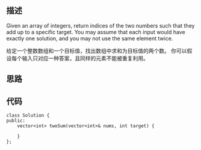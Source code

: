 ## 描述
Given an array of integers, return indices of the two numbers such that they add up to a specific target.
You may assume that each input would have exactly one solution, and you may not use the same element twice.

给定一个整数数组和一个目标值，找出数组中求和为目标值的两个数。
你可以假设每个输入只对应一种答案，且同样的元素不能被重复利用。

## 思路




## 代码
```
class Solution {
public:
    vector<int> twoSum(vector<int>& nums, int target) {
        
    }
};
```
